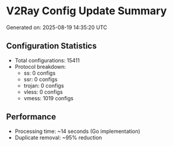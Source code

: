 # V2Ray Config Update Summary
Generated on: 2025-08-19 14:35:20 UTC

## Configuration Statistics
- Total configurations: 15411
- Protocol breakdown:
  - ss: 0 configs
  - ssr: 0 configs
  - trojan: 0 configs
  - vless: 0 configs
  - vmess: 1019 configs

## Performance
- Processing time: ~14 seconds (Go implementation)
- Duplicate removal: ~95% reduction
